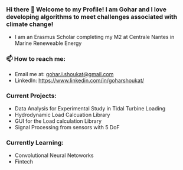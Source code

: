 ### Hi there 👋 Welcome to my Profile! I am Gohar and I love developing algorithms to meet challenges associated with climate change!

- I am an Erasmus Scholar completing my M2 at Centrale Nantes in Marine Reneweable Energy

### 📫 How to reach me: 
- Email me at: gohar.i.shoukat@gmail.com
- LinkedIn: https://www.linkedin.com/in/goharshoukat/

### Current Projects:
- Data Analysis for Experimental Study in Tidal Turbine Loading
- Hydrodynamic Load Calcuation Library
- GUI for the Load calculation Library
- Signal Processing from sensors with 5 DoF

### Currently Learning:
- Convolutional Neural Netoworks
- Fintech


<!--
**goharShoukat/goharShoukat** is a ✨ _special_ ✨ repository because its `README.md` (this file) appears on your GitHub profile.

Here are some ideas to get you started:

- 🔭 I’m currently working on 
- 🌱 I’m currently learning ...
- 👯 I’m looking to collaborate on ...
- 🤔 I’m looking for help with ...
- 💬 Ask me about ...
- 
- 😄 Pronouns: ...
- ⚡ Fun fact: ...
-->
